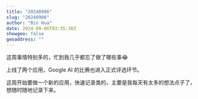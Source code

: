 ```yaml
---
title: "20240906"
slug: "20240906"
author: "Bin Hua"
date: 2024-09-06T03:35:30Z
showgeo: false
geoaddress: ""
---
```


这周事情特别多的，忙到我几乎都忘了做了哪些事😂

上线了两个应用，Google AI 的比赛也进入正式评选环节。

这周开始要做一个新的应用，快速记录类的，主要是我每天有太多的想法点子了，想随时随地记录下来。